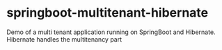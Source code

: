 # springboot-multitenant-hibernate
Demo of a multi tenant application running on SpringBoot and Hibernate. Hibernate handles the multitenancy part
